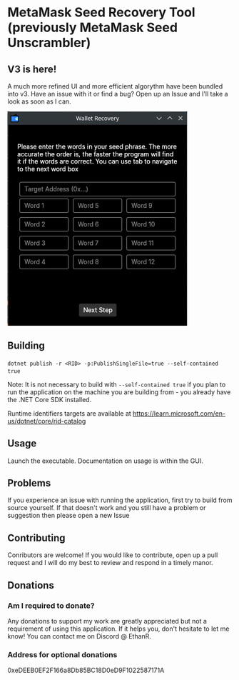 # MetaMask Seed Recovery Tool (previously MetaMask Seed Unscrambler)

## V3 is here!
A much more refined UI and more efficient algorythm have been bundled into v3. Have an issue with it or find a bug? Open up an Issue and I'll take a look as soon as I can.

![Alt text](display-image.png)

## Building
`dotnet publish -r <RID> -p:PublishSingleFile=true --self-contained true`

Note: It is not necessary to build with `--self-contained true` if you plan to run the application on the machine you are building from - you already have the .NET Core SDK installed.

Runtime identifiers targets are available at https://learn.microsoft.com/en-us/dotnet/core/rid-catalog

## Usage
Launch the executable. Documentation on usage is within the GUI.

## Problems
If you experience an issue with running the application, first try to build from source yourself. If that doesn't work and you still have a problem or suggestion then please open a new Issue

## Contributing
Conributors are welcome! If you would like to contribute, open up a pull request and I will do my best to review and respond in a timely manor.

## Donations
### Am I required to donate?
Any donations to support my work are greatly appreciated but not a requirement of using this application. If it helps you, don't hesitate to let me know! You can contact me on Discord @ EthanR.
### Address for optional donations
0xeDEEB0EF2F166a8Db85BC18D0eD9F1022587171A